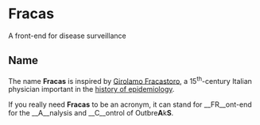 # Fracas
A front-end for disease surveillance  

## Name
The name __Fracas__ is inspired by
 [Girolamo Fracastoro](http://en.wikipedia.org/wiki/Girolamo_Fracastoro), a
 15<sup>th</sup>-century Italian physician important in the
 [history of epidemiology](http://en.wikipedia.org/wiki/Epidemiology#History).

If you really need __Fracas__ to be an acronym, it can stand for __FR__ont-end for
 the __A__nalysis and __C__ontrol of Outbre<strong>A</strong>k<strong>S</strong>.
